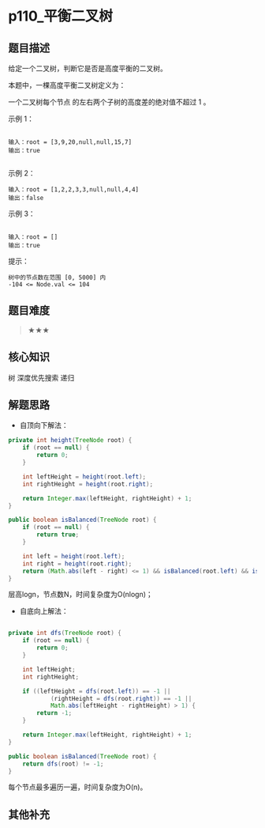 # p110_平衡二叉树
## 题目描述
给定一个二叉树，判断它是否是高度平衡的二叉树。 

 本题中，一棵高度平衡二叉树定义为： 

 
 一个二叉树每个节点 的左右两个子树的高度差的绝对值不超过 1 。 
 

 

 示例 1： 
```
 
输入：root = [3,9,20,null,null,15,7]
输出：true
 
```
 示例 2： 

 ```
输入：root = [1,2,2,3,3,null,null,4,4]
输出：false
 ```

 示例 3： 
```
 
输入：root = []
输出：true
 ```

 

 提示： 

 ```
 树中的节点数在范围 [0, 5000] 内 
 -104 <= Node.val <= 104 
 ```





## 题目难度
> ★★★
## 核心知识
树 深度优先搜索 递归
## 解题思路

- 自顶向下解法：

```java
private int height(TreeNode root) {
    if (root == null) {
        return 0;
    }

    int leftHeight = height(root.left);
    int rightHeight = height(root.right);

    return Integer.max(leftHeight, rightHeight) + 1;
}

public boolean isBalanced(TreeNode root) {
    if (root == null) {
        return true;
    }

    int left = height(root.left);
    int right = height(root.right);
    return (Math.abs(left - right) <= 1) && isBalanced(root.left) && isBalanced(root.right);
}

```

层高logn，节点数N，时间复杂度为O(nlogn)；

- 自底向上解法：

```java

private int dfs(TreeNode root) {
    if (root == null) {
        return 0;
    }

    int leftHeight;
    int rightHeight;

    if ((leftHeight = dfs(root.left)) == -1 ||
            (rightHeight = dfs(root.right)) == -1 ||
            Math.abs(leftHeight - rightHeight) > 1) {
        return -1;
    }

    return Integer.max(leftHeight, rightHeight) + 1;
}

public boolean isBalanced(TreeNode root) {
    return dfs(root) != -1;
}
```
每个节点最多遍历一遍，时间复杂度为O(n)。

## 其他补充
